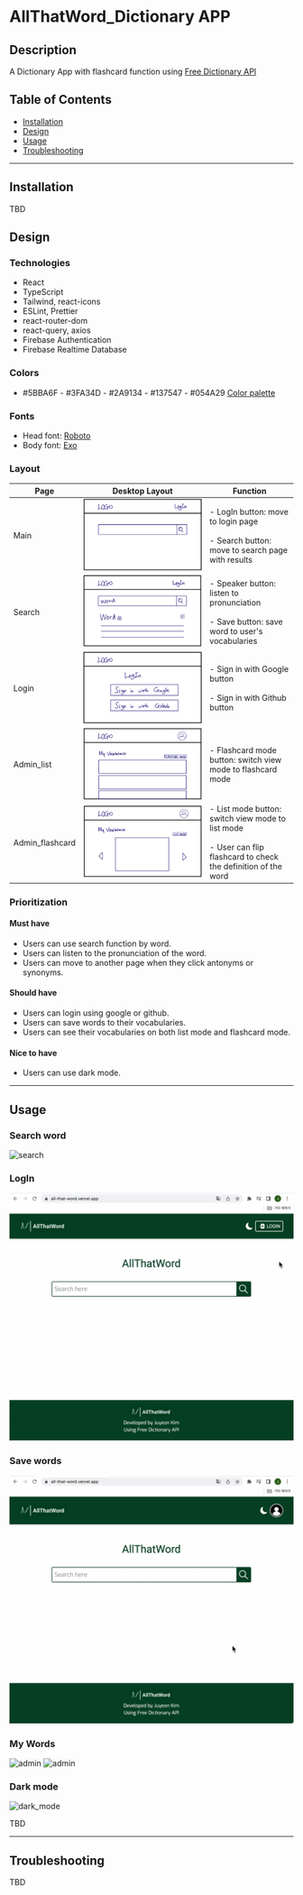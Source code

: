 # AllThatWord_Dictionary APP

## Description

A Dictionary App with flashcard function using [Free Dictionary API](https://dictionaryapi.dev/)

## Table of Contents

- [Installation](#Installation)
- [Design](#Design)
- [Usage](#Usage)
- [Troubleshooting](#Troubleshooting)

---

## Installation

TBD

## Design

### Technologies

- React
- TypeScript
- Tailwind, react-icons
- ESLint, Prettier
- react-router-dom
- react-query, axios
- Firebase Authentication
- Firebase Realtime Database

### Colors

- #5BBA6F - #3FA34D - #2A9134 - #137547 - #054A29 [Color palette](https://coolors.co/palette/5bba6f-3fa34d-2a9134-137547-054a29)

### Fonts

- Head font: [Roboto](https://fonts.google.com/specimen/Roboto?query=roboto)
- Body font: [Exo](https://fonts.google.com/specimen/Exo?query=exo)

### Layout

| Page            | Desktop Layout                          | Function                                                                                                                     |
| --------------- | --------------------------------------- | ---------------------------------------------------------------------------------------------------------------------------- |
| Main            | ![](./docs/main_desktop.jpg)            | - LogIn button: move to login page <br /><br /> - Search button: move to search page with results                            |
| Search          | ![](./docs/search_desktop.jpg)          | - Speaker button: listen to pronunciation <br /><br /> - Save button: save word to user's vocabularies                       |
| Login           | ![](./docs/login_desktop.jpg)           | - Sign in with Google button <br /><br /> - Sign in with Github button                                                       |
| Admin_list      | ![](./docs/admin_list_desktop.jpg)      | - Flashcard mode button: switch view mode to flashcard mode                                                                  |
| Admin_flashcard | ![](./docs/admin_flashcard_desktop.jpg) | - List mode button: switch view mode to list mode <br /><br /> - User can flip flashcard to check the definition of the word |

### Prioritization

#### Must have

- Users can use search function by word.
- Users can listen to the pronunciation of the word.
- Users can move to another page when they click antonyms or synonyms.

#### Should have

- Users can login using google or github.
- Users can save words to their vocabularies.
- Users can see their vocabularies on both list mode and flashcard mode.

#### Nice to have

- Users can use dark mode.

---

## Usage

### Search word

<img src="./docs/search_word_function.gif" alt="search" />

### LogIn

<img src="./docs/login_function.gif" alt="login" />

### Save words

<img src="./docs/save_word_function.gif" alt="save_word" />

### My Words

<img src="./docs/view_saved_words.gif" alt="admin" />
<img src="./docs/flashcard_function.gif" alt="admin" />

### Dark mode

<img src="./docs/dark_mode.gif" alt="dark_mode" />

TBD

---

## Troubleshooting

TBD
